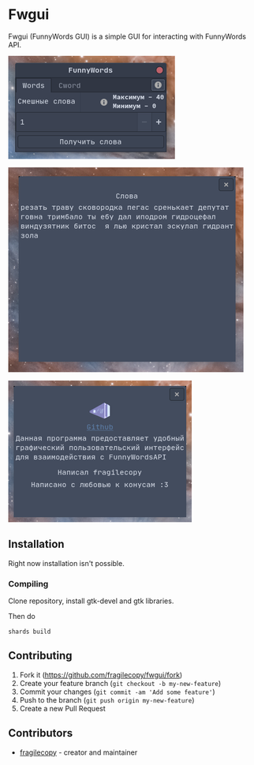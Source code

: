 # Fwgui

Fwgui (FunnyWords GUI) is a simple GUI for interacting with FunnyWords API.

![screenshot](./data/assets/screen1.png)

![screenshot2](./data/assets/screen2.png)

![screenshot3](./data/assets/screen3.png)

## Installation

Right now installation isn't possible.

### Compiling

Clone repository, install gtk-devel and gtk libraries.

Then do

```cr
shards build
```

## Contributing

1. Fork it (<https://github.com/fragilecopy/fwgui/fork>)
2. Create your feature branch (`git checkout -b my-new-feature`)
3. Commit your changes (`git commit -am 'Add some feature'`)
4. Push to the branch (`git push origin my-new-feature`)
5. Create a new Pull Request

## Contributors

- [fragilecopy](https://github.com/fragilecopy) - creator and maintainer
